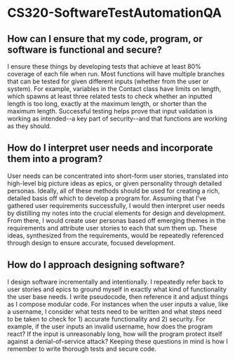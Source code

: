 # CS320-SoftwareTestAutomationQA
How can I ensure that my code, program, or software is functional and secure?
--
I ensure these things by developing tests that achieve at least 80% coverage of each file when run. Most functions will have multiple branches that can be tested for given different inputs (whether from the user or system). For example, variables in the Contact class have limits on length, which spawns at least three related tests to check whether an inputted length is too long, exactly at the maximum length, or shorter than the maximum length. Successful testing helps prove that input validation is working as intended--a key part of security--and that functions are working as they should.

How do I interpret user needs and incorporate them into a program?
--
User needs can be concentrated into short-form user stories, translated into high-level big picture ideas as epics, or given personality through detailed personas. Ideally, all of these methods should be used for creating a rich, detailed basis off which to develop a program for. Assuming that I've gathered user requirements successfully, I would then interpret user needs by distilling my notes into the crucial elements for design and development. From there, I would create user personas based off emerging themes in the requirements and attribute user stories to each that sum them up. These ideas, synthesized from the requirements, would be repeatedly referenced through design to ensure accurate, focused development.

How do I approach designing software?
--
I design software incrementally and intentionally. I repeatedly refer back to user stories and epics to ground myself in exactly what kind of functionality the user base needs. I write pseudocode, then reference it and adjust things as I compose modular code. For instances when the user inputs a value, like a username, I consider what tests need to be written and what steps need to be taken to check for 1) accurate functionality and 2) security. For example, if the user inputs an invalid username, how does the program react? If the input is unreasonably long, how will the program protect itself against a denial-of-service attack? Keeping these questions in mind is how I remember to write thorough tests and secure code.

